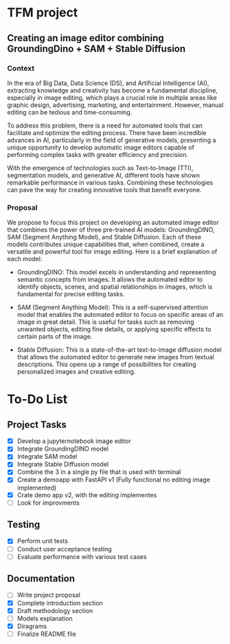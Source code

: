 # TFM project
## Creating an image editor combining GroundingDino + SAM + Stable Diffusion
### Context 
In the era of Big Data, Data Science (DS), and Artificial Intelligence (AI), extracting knowledge and creativity has become a fundamental discipline, especially in image editing, which plays a crucial role in multiple areas like graphic design, advertising, marketing, and entertainment. However, manual editing can be tedious and time-consuming.

To address this problem, there is a need for automated tools that can facilitate and optimize the editing process. There have been incredible advances in AI, particularly in the field of generative models, presenting a unique opportunity to develop automatic image editors capable of performing complex tasks with greater efficiency and precision.

With the emergence of technologies such as Text-to-Image (TTI), segmentation models, and generative AI, different tools have shown remarkable performance in various tasks. Combining these technologies can pave the way for creating innovative tools that benefit everyone.

### Proposal
We propose to focus this project on developing an automated image editor that combines the power of three pre-trained AI models: GroundingDINO, SAM (Segment Anything Model), and Stable Diffusion. Each of these models contributes unique capabilities that, when combined, create a versatile and powerful tool for image editing. Here is a brief explanation of each model:

* GroundingDINO: This model excels in understanding and representing semantic concepts from images. It allows the automated editor to identify objects, scenes, and spatial relationships in images, which is fundamental for precise editing tasks.

* SAM (Segment Anything Model): This is a self-supervised attention model that enables the automated editor to focus on specific areas of an image in great detail. This is useful for tasks such as removing unwanted objects, editing fine details, or applying specific effects to certain parts of the image.

* Stable Diffusion: This is a state-of-the-art text-to-image diffusion model that allows the automated editor to generate new images from textual descriptions. This opens up a range of possibilities for creating personalized images and creative 
editing.


# To-Do List

## Project Tasks
- [X] Develop a jupyternotebook image editor
- [X] Integrate GroundingDINO model
- [X] Integrate SAM model
- [X] Integrate Stable Diffusion model
- [X] Combine the 3 in a single py file that is used with terminal
- [X] Create a demoapp with FastAPI v1 (Fully functional no editing image implemented)
- [X] Crate demo app v2, with the editing implementes
- [ ] Look for improvments

## Testing
- [X] Perform unit tests
- [ ] Conduct user acceptance testing
- [ ] Evaluate performance with various test cases

## Documentation
- [ ] Write project proposal
- [x] Complete introduction section
- [x] Draft methodology section
- [ ] Models explanation
- [X] Diragrams
- [ ] Finalize README file
